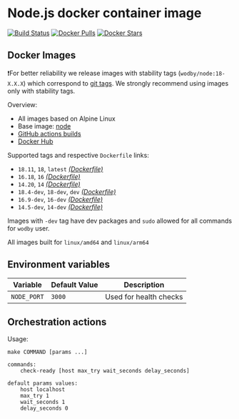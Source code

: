 # Node.js docker container image

[![Build Status](https://github.com/wodby/node/workflows/Build%20docker%20image/badge.svg)](https://github.com/wodby/node/actions)
[![Docker Pulls](https://img.shields.io/docker/pulls/wodby/node.svg)](https://hub.docker.com/r/wodby/node)
[![Docker Stars](https://img.shields.io/docker/stars/wodby/node.svg)](https://hub.docker.com/r/wodby/node)

## Docker Images

❗️For better reliability we release images with stability tags (`wodby/node:18-X.X.X`) which correspond to [git tags](https://github.com/wodby/node/releases). We strongly recommend using images only with stability tags. 

Overview:

- All images based on Alpine Linux
- Base image: [node](https://hub.docker.com/r/_/node/)
- [GitHub actions builds](https://github.com/wodby/node/actions) 
- [Docker Hub](https://hub.docker.com/r/wodby/node)

Supported tags and respective `Dockerfile` links:

- `18.11`, `18`, `latest` [_(Dockerfile)_](https://github.com/wodby/node/tree/master/Dockerfile)
- `16.18`, `16` [_(Dockerfile)_](https://github.com/wodby/node/tree/master/Dockerfile)
- `14.20`, `14` [_(Dockerfile)_](https://github.com/wodby/node/tree/master/Dockerfile)
- `18.4-dev`, `18-dev`, `dev` [_(Dockerfile)_](https://github.com/wodby/node/tree/master/Dockerfile)
- `16.9-dev`, `16-dev` [_(Dockerfile)_](https://github.com/wodby/node/tree/master/Dockerfile)
- `14.5-dev`, `14-dev` [_(Dockerfile)_](https://github.com/wodby/node/tree/master/Dockerfile)

Images with `-dev` tag have dev packages and `sudo` allowed for all commands for `wodby` user.

All images built for `linux/amd64` and `linux/arm64`

## Environment variables 

| Variable    | Default Value | Description            |
|-------------|---------------|------------------------|
| `NODE_PORT` | `3000`        | Used for health checks |

## Orchestration actions

Usage:
```
make COMMAND [params ...]

commands:
    check-ready [host max_try wait_seconds delay_seconds]
 
default params values:
    host localhost
    max_try 1
    wait_seconds 1
    delay_seconds 0
```
